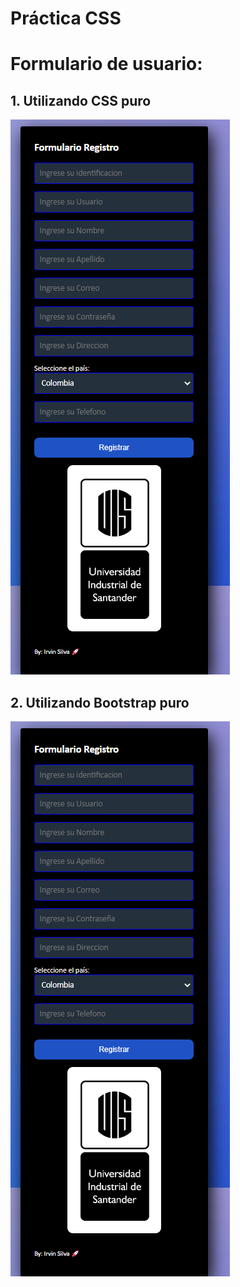 
# Práctica CSS
# Formulario de usuario:
## 1. Utilizando CSS puro
![Image text](https://github.com/Irvin-Silva/WEB-TALLER-3/blob/main/ref/cssPuro.png)

## 2. Utilizando Bootstrap puro
![Image text](https://github.com/Irvin-Silva/WEB-TALLER-3/blob/main/ref/cssPuro.png)